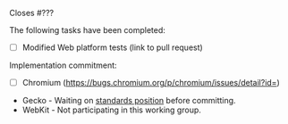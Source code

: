 Closes #???

The following tasks have been completed:

 * [ ] Modified Web platform tests (link to pull request)

Implementation commitment:

 * [ ] Chromium (https://bugs.chromium.org/p/chromium/issues/detail?id=) 
 * Gecko - Waiting on [standards position](https://github.com/mozilla/standards-positions/issues/210) before committing.
 * WebKit - Not participating in this working group. 
 
